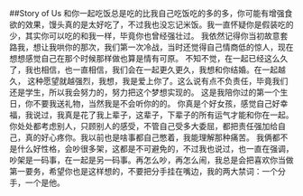 ##Story of Us
  和你一起吃饭总是吃的比我自己吃饭吃的多的多，你可能有增强食欲的效果，馒头真的是太好吃了，不过我也没忘记米饭。我一直怀疑你是假装吃的少，其实你可以吃的和我一样，毕竟你也曾经强壮过。
  我依然记得你当初故意套路我，想让我哄你的那次，我们第一次冷战，当时还觉得自己情商低的惊人，现在想想感觉自己在那个时候那样做也算是情有可原。
不知不觉，在一起已经这么久了，我也相信，也一直相信，我们会在一起更久更久，我想和你结婚。在一起越久，
  这种愿望就越强烈，我想，我是爱上你了。这么说有点不负责任，毕竟我们还是学生，所以我会努力的，努力把这个梦想实现的。
  这是我陪你过的第一个生日，你不要我送礼物，当然我是不会听你的的。
  你真是个好女孩，感觉自己好幸福，我说过，我真是花了我上辈子，这辈子，下辈子的所有运气才能和你在一起。
  你处处都考虑别人，只顾别人的感受，不管自己受多大委屈，都把责任强加给自己，真的好心疼你。我以前也是啥事都自己憋着，我能理解那种痛苦。
  我俩都不是什么好性格，会吵很多架，这都是不可避免的，不过我也说过，也一直在强调，吵架是一码事，在一起是另一码事。再怎么吵，再怎么闹，我总是会把喜欢你当做第一要务，希望你也是这样想的，不要把分手挂在嘴边，我的两大禁词：一个分手，一个是他。
